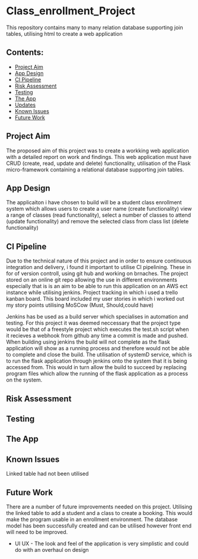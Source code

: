 # Class_enrollment_Project
This repository contains many to many relation database supporting join tables, utilising html to create a web application

## Contents:
* [Project Aim](#Project-Aim)  
* [App Design](#App-Design)
* [CI Pipeline](#CI-Pipeline)  
* [Risk Assessment](#Risk-Assessment)
* [Testing](#Testing)
* [The App](#The-App)
* [Updates](#Updates)
* [Known Issues](#Known-Issues)
* [Future Work](#Future-Work)

## Project Aim 
The proposed aim of this project was to create a workking web application with a detailed report on work and findings.
This web application must have CRUD (create, read, update and delete) functionality, utilisation of the Flask micro-framework containing a relational database supporting join tables. 

## App Design
The applicaiton i have chosen to build will be a student class enrollment system which allows users to create a user name (create functionality) view a range of classes (read functionality), select a number of classes to attend (update functionality) and remove the selected class from class list (delete functionality)

## CI Pipeline 
Due to the technical nature of this project and in order to ensure continuous integration and delivery, i found it important to utilise CI pipelining.
These in for of version controll, using git hub and working on brnaches. The project stored on an online git repo allowing the use in different environments especially that is is an aim to be able to run this application on an AWS ect instance while utilising jenkins. Project tracking in which i used a trello kanban board. This board included my user stories in which i worked out my story points utilising MoSCow (Must, Should,could have)

Jenkins has be used as a build server which specialises in automation and testing. For this project it was deemed neccessary that the project type would be that of a freestyle project which executes the test.sh script when it recieves a webhook from github any time a commit is made and pushed. When building using jenkins the build will not complete as the flask application will show as a running process and therefore would not be able to complete and close the build. The utilisation of systemD service, which is to run the flask application through jenkins onto the system that it is being accessed from. This would in turn allow the build to succeed by replacing program files which allow the running of the flask application as a process on the system. 

## Risk Assessment

## Testing


## The App


## Known Issues
Linked table had not been utilised 


## Future Work
There are a number of future improvements needed on this project.
Utilising the linked table to add a student and a class to create a booking. This would make the program usable in an enrollment environment. The database model has been successfully created and can be utilised however front end will need to be improved.

* UI UX - The look and feel of the application is very simplistic and could do with an overhaul on design
